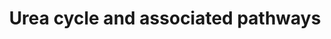 ---
annotations:
- type: Pathway Ontology
  value: disease pathway
- type: Disease Ontology
  value: ornithine carbamoyltransferase deficiency
- type: Disease Ontology
  value: urea cycle disorder
- type: Cell Type Ontology
  value: hepatocyte
- type: Disease Ontology
  value: argininosuccinic aciduria
- type: Disease Ontology
  value: citrullinemia
- type: Disease Ontology
  value: carbamoyl phosphate synthetase I deficiency disease
- type: Pathway Ontology
  value: inborn error of urea cycle pathway
- type: Pathway Ontology
  value: urea cycle pathway
- type: Disease Ontology
  value: hyperargininemia
authors:
- IreneHemel
- DeSl
- Fehrhart
- Egonw
description: 'The urea cycle converts toxic nitrogenous compounds to excretable urea
  in five biochemical reactions. It is also the source for endogenous arginine, ornithine
  and citrulline production. The process mainly takes place in the liver, partly in
  the mitochondria and partly in the cytoplasm of the hepatocytes. There are several
  pathways associated with  the urea cycle and with the associated disorders, parts
  of these pathways are also pictured here.   Because there is no alternative way
  to convert toxic nitrogenous compounds, defects in the enzymes or transporters can
  lead to several diseases (diseases highlighted in pink). The diseases are characterised
  by hyperammonemia, respiratory alkalosis and encephalopathy and the severity of
  the disease depends on the severity of the defect and the place of the defect in
  the cycle. Severe forms usually have an onset in infancy, while mild forms can also
  present in adulthood.  This pathway was inspired by Chapter 4 of the book of Blau
  (ISBN 3642403360 (978-3642403361)).  For the Urea cycle without additional pathways
  see: WP4571'
last-edited: 2021-11-30
organisms:
- Homo sapiens
redirect_from:
- /index.php/Pathway:WP4595
- /instance/WP4595
schema-jsonld:
- '@context': https://schema.org/
  '@id': https://wikipathways.github.io/pathways/WP4595.html
  '@type': Dataset
  creator:
    '@type': Organization
    name: WikiPathways
  description: 'The urea cycle converts toxic nitrogenous compounds to excretable
    urea in five biochemical reactions. It is also the source for endogenous arginine,
    ornithine and citrulline production. The process mainly takes place in the liver,
    partly in the mitochondria and partly in the cytoplasm of the hepatocytes. There
    are several pathways associated with  the urea cycle and with the associated disorders,
    parts of these pathways are also pictured here.   Because there is no alternative
    way to convert toxic nitrogenous compounds, defects in the enzymes or transporters
    can lead to several diseases (diseases highlighted in pink). The diseases are
    characterised by hyperammonemia, respiratory alkalosis and encephalopathy and
    the severity of the disease depends on the severity of the defect and the place
    of the defect in the cycle. Severe forms usually have an onset in infancy, while
    mild forms can also present in adulthood.  This pathway was inspired by Chapter
    4 of the book of Blau (ISBN 3642403360 (978-3642403361)).  For the Urea cycle
    without additional pathways see: WP4571'
  keywords:
  - ''
  - 5-carboxylate
  - Fumarate
  - Orotidine
  - 'Pyrimidine '
  - ARG1
  - NAGS
  - ASS1
  - a-Ketoglutarate
  - Carbamoyl-phosphate
  - Lactate
  - Malate
  - OAT
  - Arginine
  - FUM
  - Proline
  - metabolism
  - semialdehyde
  - and diseases
  - P5CS
  - Pyruvate
  - Glutamine
  - HCO3-
  - Orotate
  - Uridine
  - UMP
  - SLC25A12
  - Acetyl-CoA
  - ALT
  - Pyrimidine metabolism
  - AST
  - Nitric oxide
  - AST2
  - P5CR
  - LDH
  - N-acetylglutamate
  - (SLC25A13)
  - Urea
  - Oxalacetate
  - Uracil
  - Alanine
  - Citrulline
  - Aspartate
  - Ornithine
  - Urea Cycle
  - GDH
  - ASL
  - L-Glutamatey-
  - 1-Pyrroline-
  - CPS1
  - MDH
  - 'Aspartate '
  - OTC
  - OMP
  - Glutamate
  - ORNT1
  - eNOS
  - iNOS
  - nNOS
  - Argininosuccinate
  - MDH2
  - NH4+
  - Citrin
  - GLS2
  license: CC0
  name: Urea cycle and associated pathways
seo: CreativeWork
title: Urea cycle and associated pathways
wpid: WP4595
---